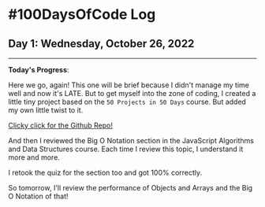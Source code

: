 # #100DaysOfCode Log

## Day 1: Wednesday, October 26, 2022

<hr>

**Today's Progress**:

Here we go, again! This one will be brief because I didn't manage my time well and now it's LATE. But to get myself into the zone of coding, I created a little tiny project based on the `50 Projects in 50 Days` course. But added my own little twist to it.

[Clicky click for the Github Repo!](https://github.com/zahrakhadijha/expanding-cards)

And then I reviewed the Big O Notation section in the JavaScript Algorithms and Data Structures course. Each time I review this topic, I understand it more and more.

I retook the quiz for the section too and got 100% correctly.

So tomorrow, I'll review the performance of Objects and Arrays and the Big O Notation of that!
